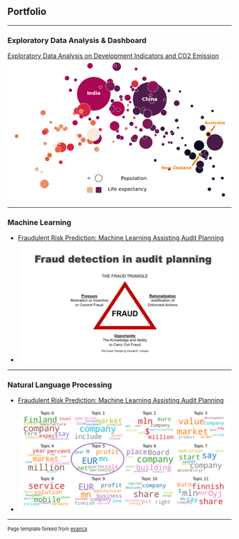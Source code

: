 ## Portfolio

---

### Exploratory Data Analysis & Dashboard

[Exploratory Data Analysis on Development Indicators and CO2 Emission](https://github.com/dottieshuangzhang/world-bank_data-analysis)
<img src="images/wbdata_dashboard.PNG"/>


---

### Machine Learning

- [Fraudulent Risk Prediction: Machine Learning Assisting Audit Planning](https://github.com/dottieshuangzhang/audit-risk_prediction)
- <img src="images/fraud%20triangle.PNG"/>


---

### Natural Language Processing
- [Fraudulent Risk Prediction: Machine Learning Assisting Audit Planning](https://github.com/dottieshuangzhang/audit-risk_prediction)
- <img src="images/word%20cloud.PNG"/>


---
<p style="font-size:11px">Page template forked from <a href="https://github.com/evanca/quick-portfolio">evanca</a></p>
<!-- Remove above link if you don't want to attibute -->
